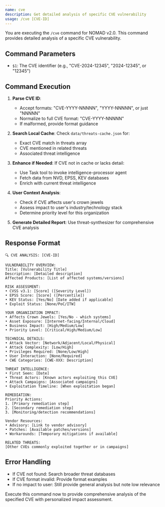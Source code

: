```yaml
---
name: cve
description: Get detailed analysis of specific CVE vulnerability
usage: /cve [CVE-ID]
---
```


You are executing the `/cve` command for NOMAD v2.0. This command provides detailed analysis of a specific CVE vulnerability.

## Command Parameters

- `$1`: The CVE identifier (e.g., "CVE-2024-12345", "2024-12345", or "12345")

## Command Execution

1. **Parse CVE ID**:
   - Accept formats: "CVE-YYYY-NNNNN", "YYYY-NNNNN", or just "NNNNN"
   - Normalize to full CVE format: "CVE-YYYY-NNNNN"
   - If malformed, provide format guidance

2. **Search Local Cache**: Check `data/threats-cache.json` for:
   - Exact CVE match in threats array
   - CVE mentioned in related threats
   - Associated threat intelligence

3. **Enhance if Needed**: If CVE not in cache or lacks detail:
   - Use Task tool to invoke intelligence-processor agent
   - Fetch data from NVD, EPSS, KEV databases
   - Enrich with current threat intelligence

4. **User Context Analysis**:
   - Check if CVE affects user's crown jewels
   - Assess impact to user's industry/technology stack
   - Determine priority level for this organization

5. **Generate Detailed Report**: Use threat-synthesizer for comprehensive CVE analysis

## Response Format

```
🔍 CVE ANALYSIS: [CVE-ID]

VULNERABILITY OVERVIEW:
Title: [Vulnerability Title]
Description: [Detailed description]
Affected Products: [List of affected systems/versions]

RISK ASSESSMENT:
• CVSS v3.1: [Score] ([Severity Level])
• EPSS Score: [Score] ([Percentile])
• KEV Status: [Yes/No] [Date added if applicable]
• Exploit Status: [None/PoC/ITW]

YOUR ORGANIZATION IMPACT:
• Affects Crown Jewels: [Yes/No - which systems]
• Asset Exposure: [Internet-facing/Internal/Cloud]
• Business Impact: [High/Medium/Low]
• Priority Level: [Critical/High/Medium/Low]

TECHNICAL DETAILS:
• Attack Vector: [Network/Adjacent/Local/Physical]
• Attack Complexity: [Low/High]
• Privileges Required: [None/Low/High]
• User Interaction: [None/Required]
• CWE Categories: [CWE-XXX: Description]

THREAT INTELLIGENCE:
• First Seen: [Date]
• Threat Actors: [Known actors exploiting this CVE]
• Attack Campaigns: [Associated campaigns]
• Exploitation Timeline: [When exploitation began]

REMEDIATION:
Priority Actions:
1. [Primary remediation step]
2. [Secondary remediation step]
3. [Monitoring/detection recommendations]

Vendor Resources:
• Advisory: [Link to vendor advisory]
• Patches: [Available patches/versions]
• Workarounds: [Temporary mitigations if available]

RELATED THREATS:
[Other CVEs commonly exploited together or in campaigns]
```

## Error Handling

- If CVE not found: Search broader threat databases
- If CVE format invalid: Provide format examples
- If no impact to user: Still provide general analysis but note low relevance

Execute this command now to provide comprehensive analysis of the specified CVE with personalized impact assessment.